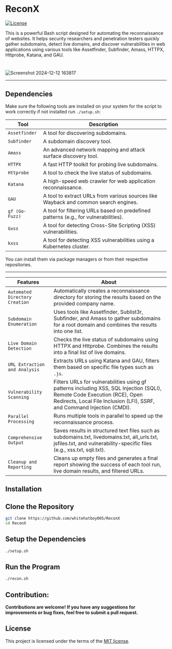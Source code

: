 # ReconX
[![License](https://img.shields.io/github/license/whitehatboy005/Virtual-Assistant-Jarvis)](LICENSE.md)

This is a powerful Bash script designed for automating the reconnaissance of websites. It helps security researchers and penetration testers quickly gather subdomains, detect live domains, and discover vulnerabilities in web applications using various tools like Assetfinder, Subfinder, Amass, HTTPX, Httprobe, Katana, and GAU.
#
![Screenshot 2024-12-12 163817](https://github.com/user-attachments/assets/128f69ea-348d-4ab9-83b8-ffbcdd9ce3c6)

---
## Dependencies

Make sure the following tools are installed on your system for the script to work correctly if not installed run `./setup.sh`:

| Tool         | Description                                                                 |
|--------------|-----------------------------------------------------------------------------|
| `Assetfinder`| A tool for discovering subdomains.                                          |
| `Subfinder`  | A subdomain discovery tool.                                                 |
| `Amass`      | An advanced network mapping and attack surface discovery tool.              |
| `HTTPX`      | A fast HTTP toolkit for probing live subdomains.                            |
| `Httprobe`   | A tool to check the live status of subdomains.                              |
| `Katana`     | A high-speed web crawler for web application reconnaissance.                |
| `GAU`        | A tool to extract URLs from various sources like Wayback and common search engines. |
| `gf (Go-Fuzz)`| A tool for filtering URLs based on predefined patterns (e.g., for vulnerabilities). |
| `Gxss`       | A tool for detecting Cross-Site Scripting (XSS) vulnerabilities.            |
| `kxss`       | A tool for detecting XSS vulnerabilities using a Kubernetes cluster.        |

You can install them via package managers or from their respective repositories.

---

| Features                          | About                                                                       |
|-----------------------------------|-----------------------------------------------------------------------------|
| `Automated Directory Creation`    | Automatically creates a reconnaissance directory for storing the results based on the provided company name. |
| `Subdomain Enumeration`           | Uses tools like Assetfinder, Sublist3r, Subfinder, and Amass to gather subdomains for a root domain and combines the results into one list. |
| `Live Domain Detection`           | Checks the live status of subdomains using HTTPX and Httprobe. Combines the results into a final list of live domains. |
| `URL Extraction and Analysis`     | Extracts URLs using Katana and GAU, filters them based on specific file types such as `.js`. |
| `Vulnerability Scanning`          | Filters URLs for vulnerabilities using gf patterns including XSS, SQL Injection (SQLI), Remote Code Execution (RCE), Open Redirects, Local File Inclusion (LFI), SSRF, and Command Injection (CMDI). |
| `Parallel Processing`             | Runs multiple tools in parallel to speed up the reconnaissance process. |
| `Comprehensive Output`            | Saves results in structured text files such as subdomains.txt, livedomains.txt, all_urls.txt, jsfiles.txt, and vulnerability-specific files (e.g., xss.txt, sqli.txt). |
| `Cleanup and Reporting`           | Cleans up empty files and generates a final report showing the success of each tool run, live domain results, and filtered URLs. |


## Installation

## Clone the Repository
```bash
git clone https://github.com/whitehatboy005/ReconX
cd ReconX
```
## Setup the Dependencies
```bash
./setup.sh
```
## Run the Program
```bash
./recon.sh
```

## Contribution:
**Contributions are welcome! If you have any suggestions for improvements or bug fixes, feel free to submit a pull request.**

## License
This project is licensed under the terms of the [MIT license](LICENSE.md).
